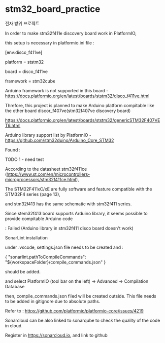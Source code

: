 # stm32_board_practice

전자 방위 프로젝트


In order to make stm32f411e discovery board work in PlatformIO, 

this setup is necessary in platformio.ini file :



[env:disco_f411ve]

platform = ststm32

board = disco_f411ve

framework = stm32cube


Arduino framework is not supported in this board - https://docs.platformio.org/en/latest/boards/ststm32/disco_f411ve.html 

Threfore, this project is planned to make Arduino platform compitable like the other board discor_f407ve(stm32f407ve discovery board)

https://docs.platformio.org/en/latest/boards/ststm32/genericSTM32F407VET6.html



Arduino library support list by PlatformIO - https://github.com/stm32duino/Arduino_Core_STM32




Found :

TODO 1 - need test

According to the datasheet stm32f411ce (https://www.st.com/en/microcontrollers-microprocessors/stm32f411ce.html),

The STM32F411xC/xE are fully software and feature compatible with the STM32F4 series (page 13),

and stm32f413 has the same schematic with stm32f411 series.

Since stem32f413 board supports Arduino library, it seems possible to provide compitable Arduino code

: Failed (Arduino library in stm32f411 disco board doesn't work)






SonarLint installation



under .vscode, settings.json file needs to be created and :

{
    "sonarlint.pathToCompileCommands": "${workspaceFolder}/compile_commands.json"
}


should be added.


and select PlatformIO (tool bar on the left) -> Advanced -> Compilation Database

then, compile_commands.json filed will be created outside. This file needs to be added in gitignore due to absolute paths.

Refer to : https://github.com/platformio/platformio-core/issues/4219 


Sonarcloud can be also linked to sonarqube to check the quality of the code in cloud.

Register in https://sonarcloud.io, and link to github
